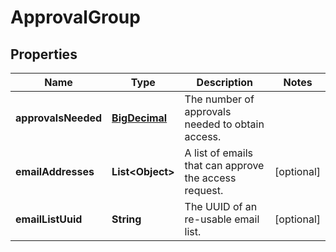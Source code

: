 # ApprovalGroup

## Properties
Name | Type | Description | Notes
------------ | ------------- | ------------- | -------------
**approvalsNeeded** | [**BigDecimal**](BigDecimal.md) | The number of approvals needed to obtain access. | 
**emailAddresses** | **List&lt;Object&gt;** | A list of emails that can approve the access request. |  [optional]
**emailListUuid** | **String** | The UUID of an re-usable email list. |  [optional]
